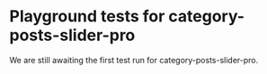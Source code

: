 # Playground tests for category-posts-slider-pro
We are still awaiting the first test run for category-posts-slider-pro.
